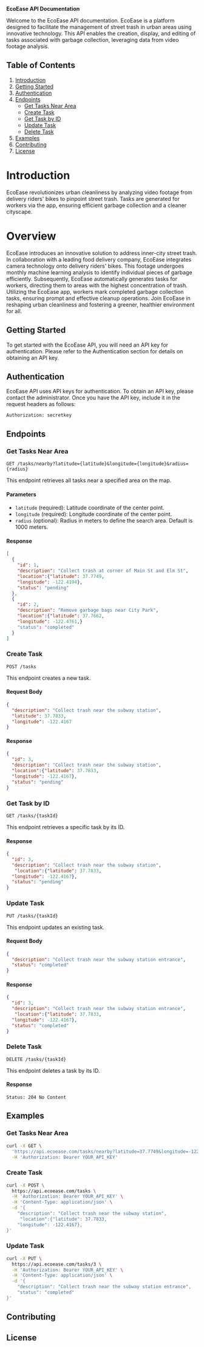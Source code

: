 **EcoEase API Documentation**

Welcome to the EcoEase API documentation. EcoEase is a platform designed to facilitate the management of street trash in urban areas using innovative technology. This API enables the creation, display, and editing of tasks associated with garbage collection, leveraging data from video footage analysis.

## Table of Contents

1. [Introduction](#introduction)
2. [Getting Started](#getting-started)
3. [Authentication](#authentication)
4. [Endpoints](#endpoints)
    - [Get Tasks Near Area](#get-tasks-near-area)
    - [Create Task](#create-task)
    - [Get Task by ID](#get-task-by-id)
    - [Update Task](#update-task)
    - [Delete Task](#delete-task)
5. [Examples](#examples)
6. [Contributing](#contributing)
7. [License](#license)

# Introduction
EcoEase revolutionizes urban cleanliness by analyzing video footage from delivery riders' bikes to pinpoint street trash. Tasks are generated for workers via the app, ensuring efficient garbage collection and a cleaner cityscape.

# Overview 
EcoEase introduces an innovative solution to address inner-city street trash. In collaboration with a leading food delivery company, EcoEase integrates camera technology onto delivery riders' bikes. This footage undergoes monthly machine learning analysis to identify individual pieces of garbage efficiently. Subsequently, EcoEase automatically generates tasks for workers, directing them to areas with the highest concentration of trash. Utilizing the EcoEase app, workers mark completed garbage collection tasks, ensuring prompt and effective cleanup operations. Join EcoEase in reshaping urban cleanliness and fostering a greener, healthier environment for all.

## Getting Started

To get started with the EcoEase API, you will need an API key for authentication. Please refer to the Authentication section for details on obtaining an API key.

## Authentication

EcoEase API uses API keys for authentication. To obtain an API key, please contact the administrator. Once you have the API key, include it in the request headers as follows:

```
Authorization: secretkey
```

## Endpoints

### Get Tasks Near Area

```
GET /tasks/nearby?latitude={latitude}&longitude={longitude}&radius={radius}
```

This endpoint retrieves all tasks near a specified area on the map.

#### Parameters

- `latitude` (required): Latitude coordinate of the center point.
- `longitude` (required): Longitude coordinate of the center point.
- `radius` (optional): Radius in meters to define the search area. Default is 1000 meters.

#### Response

```json
[
  {
    "id": 1,
    "description": "Collect trash at corner of Main St and Elm St",
    "location":{"latitude": 37.7749,
    "longitude": -122.4194},
    "status": "pending"
  },
  {
    "id": 2,
    "description": "Remove garbage bags near City Park",
    "location":{"latitude": 37.7662,
    "longitude": -122.4761,}
    "status": "completed"
  }
]
```

### Create Task

```
POST /tasks
```

This endpoint creates a new task.

#### Request Body

```json
{
  "description": "Collect trash near the subway station",
  "latitude": 37.7833,
  "longitude": -122.4167
}
```

#### Response

```json
{
  "id": 3,
  "description": "Collect trash near the subway station",
  "location":{"latitude": 37.7833,
  "longitude": -122.4167},
  "status": "pending"
}
```

### Get Task by ID

```
GET /tasks/{taskId}
```

This endpoint retrieves a specific task by its ID.

#### Response

```json
{
  "id": 3,
  "description": "Collect trash near the subway station",
   "location":{"latitude": 37.7833,
  "longitude": -122.4167},
  "status": "pending"
}
```

### Update Task

```
PUT /tasks/{taskId}
```

This endpoint updates an existing task.

#### Request Body

```json
{
  "description": "Collect trash near the subway station entrance",
  "status": "completed"
}
```

#### Response

```json
{
  "id": 3,
  "description": "Collect trash near the subway station entrance",
   "location":{"latitude": 37.7833,
  "longitude": -122.4167},
  "status": "completed"
}
```

### Delete Task

```
DELETE /tasks/{taskId}
```

This endpoint deletes a task by its ID.

#### Response

```
Status: 204 No Content

```

## Examples

### Get Tasks Near Area

```bash
curl -X GET \
  'https://api.ecoease.com/tasks/nearby?latitude=37.7749&longitude=-122.4194&radius=1000' \
  -H 'Authorization: Bearer YOUR_API_KEY'
```

### Create Task

```bash
curl -X POST \
  https://api.ecoease.com/tasks \
  -H 'Authorization: Bearer YOUR_API_KEY' \
  -H 'Content-Type: application/json' \
  -d '{
	"description": "Collect trash near the subway station",
	 "location":{"latitude": 37.7833,
    "longitude": -122.4167},
}'
```

### Update Task

```bash
curl -X PUT \
  https://api.ecoease.com/tasks/3 \
  -H 'Authorization: Bearer YOUR_API_KEY' \
  -H 'Content-Type: application/json' \
  -d '{
	"description": "Collect trash near the subway station entrance",
	"status": "completed"
}'
```

## Contributing



## License

